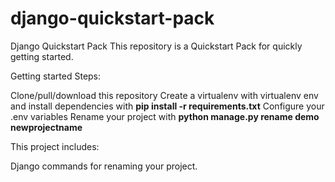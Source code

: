 # django-quickstart-pack

Django Quickstart Pack This repository is a Quickstart Pack for quickly getting started.
 
Getting started Steps:

Clone/pull/download this repository Create a virtualenv with virtualenv env and install dependencies with <strong> pip install -r requirements.txt</strong> Configure your .env variables Rename your project with <strong>python manage.py rename demo newprojectname </strong>

This project includes:

Django commands for renaming your project. 
